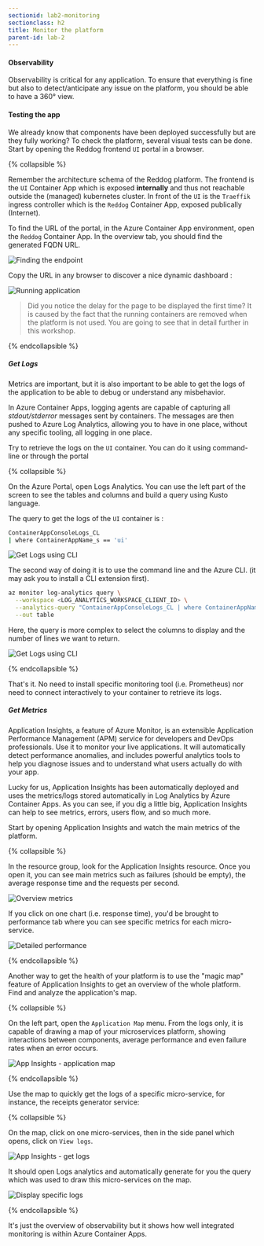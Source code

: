 ```yaml
---
sectionid: lab2-monitoring
sectionclass: h2
title: Monitor the platform
parent-id: lab-2
---
```


#### Observability

Observability is critical for any application. To ensure that everything is fine but also to detect/anticipate any issue on the platform, you should be able to have a 360° view.

#### Testing the app

We already know that components have been deployed successfully but are they fully working? To check the platform, several visual tests can be done. Start by opening the Reddog frontend `UI` portal in a browser.

{% collapsible %}

Remember the architecture schema of the Reddog platform. The frontend is the `UI` Container App which is exposed **internally** and thus not reachable outside the (managed) kubernetes cluster. In front of the `UI` is the `Traeffik` ingress controller which is the `Reddog` Container App, exposed publically (Internet).

To find the URL of the portal, in the Azure Container App environment, open the `Reddog` Container App. In the overview tab, you should find the generated FQDN URL.

![Finding the endpoint](/media/lab2/monitor/finding-endpoint.png)

Copy the URL in any browser to discover a nice dynamic dashboard :

![Running application](/media/lab2/monitor/running-app.png)

> Did you notice the delay for the page to be displayed the first time? It is caused by the fact that the running containers are removed when the platform is not used. You are going to see that in detail further in this workshop.

{% endcollapsible %}

##### Get Logs

Metrics are important, but it is also important to be able to get the logs of the application to be able to debug or understand any misbehavior.

In Azure Container Apps, logging agents are capable of capturing all *stdout/stderror* messages sent by containers. The messages are then pushed to Azure Log Analytics, allowing you to have in one place, without any specific tooling, all logging in one place.

Try to retrieve the logs on the `UI` container. You can do it using command-line or through the portal

{% collapsible %}

On the Azure Portal, open Logs Analytics. You can use the left part of the screen to see the tables and columns and build a query using Kusto language.

The query to get the logs of the `UI` container is :

``` bash
ContainerAppConsoleLogs_CL 
| where ContainerAppName_s == 'ui'
```

![Get Logs using CLI](/media/lab2/monitor/logs-ui.png)

The second way of doing it is to use the command line and the Azure CLI. (it may ask you to install a CLI extension first).

``` bash
az monitor log-analytics query \
  --workspace <LOG_ANALYTICS_WORKSPACE_CLIENT_ID> \
  --analytics-query "ContainerAppConsoleLogs_CL | where ContainerAppName_s == 'ui' | project ContainerAppName_s, Log_s, TimeGenerated | take 3" \
  --out table
```

Here, the query is more complex to select the columns to display and the number of lines we want to return.

![Get Logs using CLI](/media/lab2/monitor/logs-cli.png)

{% endcollapsible %}

That's it. No need to install specific monitoring tool (i.e. Prometheus) nor need to connect interactively to your container to retrieve its logs.

##### Get Metrics

Application Insights, a feature of Azure Monitor, is an extensible Application Performance Management (APM) service for developers and DevOps professionals. Use it to monitor your live applications. It will automatically detect performance anomalies, and includes powerful analytics tools to help you diagnose issues and to understand what users actually do with your app.

Lucky for us, Application Insights has been automatically deployed and uses the metrics/logs stored automatically in Log Analytics by Azure Container Apps. As you can see, if you dig a little big, Application Insights can help to see metrics, errors, users flow, and so much more.

Start by opening Application Insights and watch the main metrics of the platform.

{% collapsible %}

In the resource group, look for the Application Insights resource. Once you open it, you can see main metrics such as failures (should be empty), the average response time and the requests per second.

![Overview metrics](/media/lab2/monitor/overview-metrics.png)

If you click on one chart (i.e. response time), you'd be brought to performance tab where you can see specific metrics for each micro-service.

![Detailed performance](/media/lab2/monitor/performance.png)

{% endcollapsible %}

Another way to get the health of your platform is to use the "magic map" feature of Application Insights to get an overview of the whole platform. Find and analyze the application's map.

{% collapsible %}

On the left part, open the `Application Map` menu. From the logs only, it is capable of drawing a map of your microservices platform, showing interactions between components, average performance and even failure rates when an error occurs.

![App Insights - application map](/media/lab2/monitor/logs-app-insights-maps.png)

{% endcollapsible %}

Use the map to quickly get the logs of a specific micro-service, for instance, the receipts generator service:

{% collapsible %}

On the map, click on one micro-services, then in the side panel which opens, click on `View logs`.

![App Insights - get logs](/media/lab2/monitor/logs-app-insights-logs-app.png)

It should open Logs analytics and automatically generate for you the query which was used to draw this micro-services on the map.

![Display specific logs](/media/lab2/monitor/service-logs.png)

{% endcollapsible %}

It's just the overview of observability but it shows how well integrated monitoring is within Azure Container Apps.
